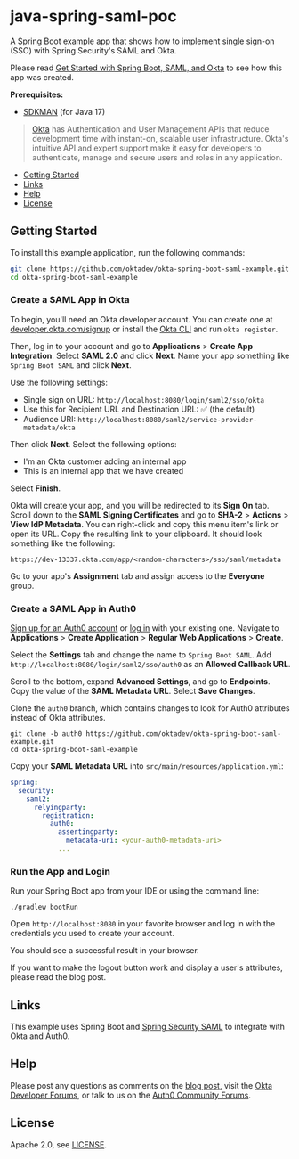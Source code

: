 # java-spring-saml-poc

A Spring Boot example app that shows how to implement single sign-on (SSO) with Spring Security's SAML and Okta.

Please read [Get Started with Spring Boot, SAML, and Okta][blog] to see how this app was created.

**Prerequisites:** 

- [SDKMAN](https://sdkman.io/) (for Java 17)

> [Okta](https://developer.okta.com/) has Authentication and User Management APIs that reduce development time with instant-on, scalable user infrastructure. Okta's intuitive API and expert support make it easy for developers to authenticate, manage and secure users and roles in any application.

* [Getting Started](#getting-started)
* [Links](#links)
* [Help](#help)
* [License](#license)

## Getting Started

To install this example application, run the following commands:

```bash
git clone https://github.com/oktadev/okta-spring-boot-saml-example.git
cd okta-spring-boot-saml-example
```

### Create a SAML App in Okta

To begin, you'll need an Okta developer account. You can create one at [developer.okta.com/signup](https://developer.okta.com/signup) or install the [Okta CLI](https://cli.okta.com) and run `okta register`.

Then, log in to your account and go to **Applications** > **Create App Integration**. Select **SAML 2.0** and click **Next**. Name your app something like `Spring Boot SAML` and click **Next**.

Use the following settings:

* Single sign on URL: `http://localhost:8080/login/saml2/sso/okta`
* Use this for Recipient URL and Destination URL: ✅ (the default)
* Audience URI: `http://localhost:8080/saml2/service-provider-metadata/okta`

Then click **Next**. Select the following options:

* I'm an Okta customer adding an internal app
* This is an internal app that we have created

Select **Finish**.

Okta will create your app, and you will be redirected to its **Sign On** tab. Scroll down to the **SAML Signing Certificates** and go to **SHA-2** > **Actions** > **View IdP Metadata**. You can right-click and copy this menu item's link or open its URL. Copy the resulting link to your clipboard. It should look something like the following:

```
https://dev-13337.okta.com/app/<random-characters>/sso/saml/metadata
```

Go to your app's **Assignment** tab and assign access to the **Everyone** group.

### Create a SAML App in Auth0

[Sign up for an Auth0 account](https://auth0.com/signup) or [log in](https://auth0.com/api/auth/login?redirectTo=dashboard) with your existing one. Navigate to **Applications** > **Create Application** > **Regular Web Applications** > **Create**.

Select the **Settings** tab and change the name to `Spring Boot SAML`. Add `http://localhost:8080/login/saml2/sso/auth0` as an **Allowed Callback URL**.

Scroll to the bottom, expand **Advanced Settings**, and go to **Endpoints**. Copy the value of the **SAML Metadata URL**. Select **Save Changes**.

Clone the `auth0` branch, which contains changes to look for Auth0 attributes instead of Okta attributes.

```shell
git clone -b auth0 https://github.com/oktadev/okta-spring-boot-saml-example.git
cd okta-spring-boot-saml-example
```

Copy your **SAML Metadata URL** into `src/main/resources/application.yml`:

```yaml
spring:
  security:
    saml2:
      relyingparty:
        registration:
          auth0:
            assertingparty:
              metadata-uri: <your-auth0-metadata-uri>
            ...
```

### Run the App and Login

Run your Spring Boot app from your IDE or using the command line:

```shell
./gradlew bootRun
```

Open `http://localhost:8080` in your favorite browser and log in with the credentials you used to create your account.

You should see a successful result in your browser.

If you want to make the logout button work and display a user's attributes, please read the blog post. 

## Links

This example uses Spring Boot and [Spring Security SAML](https://docs.spring.io/spring-security/reference/servlet/saml2/login/index.html) to integrate with Okta and Auth0. 

## Help

Please post any questions as comments on the [blog post][blog], visit the [Okta Developer Forums](https://devforum.okta.com/), or talk to us on the [Auth0 Community Forums](https://community.auth0.com/).

## License

Apache 2.0, see [LICENSE](LICENSE).

[blog]: https://developer.okta.com/blog/2022/08/05/spring-boot-saml
